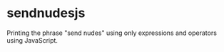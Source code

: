 # sendnudesjs
Printing the phrase "send nudes" using only expressions and operators using JavaScript.
